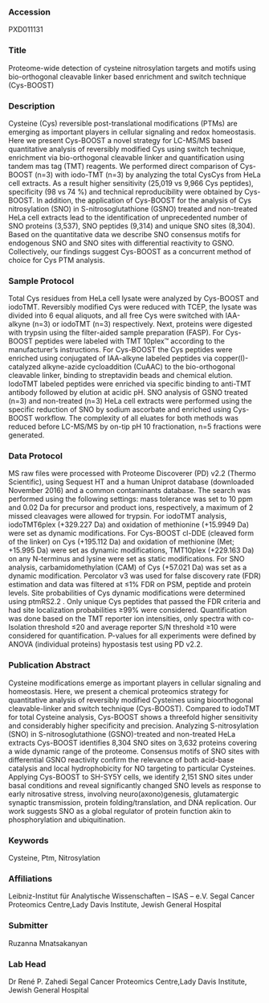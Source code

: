 ### Accession
PXD011131

### Title
Proteome-wide detection of cysteine nitrosylation targets and motifs using bio-orthogonal cleavable linker based enrichment and switch technique (Cys-BOOST)

### Description
Cysteine (Cys) reversible post-translational modifications (PTMs) are emerging as important players in cellular signaling and redox homeostasis. Here we present Cys-BOOST a novel strategy for LC-MS/MS based quantitative analysis of reversibly modified Cys using switch technique, enrichment via bio-orthogonal cleavable linker and quantification using tandem mas tag (TMT) reagents. We performed direct comparison of Cys-BOOST (n=3) with iodo-TMT (n=3) by analyzing the total CysCys from HeLa cell extracts. As a result higher sensitivity (25,019 vs 9,966 Cys peptides), specificity (98 vs 74 %) and technical reproducibility were obtained by Cys-BOOST. In addition, the application of Cys-BOOST for the analysis of Cys nitrosylation (SNO) in S-nitrosoglutathione (GSNO) treated and non-treated HeLa cell extracts lead to the identification of unprecedented number of SNO proteins (3,537), SNO peptides (9,314) and unique SNO sites (8,304). Based on the quantitative data we describe SNO consensus motifs for endogenous SNO and SNO sites with differential reactivity to GSNO. Collectively, our findings suggest Cys-BOOST as a concurrent method of choice for Cys PTM analysis.

### Sample Protocol
Total Cys residues from HeLa cell lysate were analyzed by Cys-BOOST and iodoTMT. Reversibly modified Cys were reduced with TCEP, the lysate was divided into 6 equal aliquots, and all free Cys were switched with IAA-alkyne (n=3) or iodoTMT (n=3) respectively. Next, proteins were digested with trypsin using the filter-aided sample preparation (FASP). For Cys-BOOST peptides were labeled with TMT 10plex™ according to the manufacturer’s instructions. For Cys-BOOST the Cys peptides were enriched using conjugated of IAA-alkyne labeled peptides via copper(I)-catalyzed alkyne-azide cycloaddition (CuAAC) to the bio-orthogonal cleavable linker, binding to streptavidin beads and chemical elution. IodoTMT labeled peptides were enriched via specific binding to anti-TMT antibody followed by elution at acidic pH. SNO analysis of GSNO treated (n=3) and non-treated (n=3) HeLa cell extracts were performed using the specific reduction of SNO by sodium ascorbate and enriched using Cys-BOOST workflow. The complexity of all eluates for both methods was reduced before LC-MS/MS by on-tip pH 10 fractionation, n=5 fractions were generated.

### Data Protocol
MS raw files were processed with Proteome Discoverer (PD) v2.2 (Thermo Scientific), using Sequest HT and a human Uniprot database (downloaded November 2016) and a common contaminants database. The search was performed using the following settings: mass tolerance was set to 10 ppm and 0.02 Da for precursor and product ions, respectively, a maximum of 2 missed cleavages were allowed for trypsin. For iodoTMT analysis, iodoTMT6plex (+329.227 Da) and oxidation of methionine (+15.9949 Da) were set as dynamic modifications. For Cys-BOOST cl-DDE (cleaved form of the linker) on Cys (+195.112 Da) and oxidation of methionine (Met; +15.995 Da) were set as dynamic modifications, TMT10plex (+229.163 Da) on any N-terminus and lysine were set as static modifications. For SNO analysis, carbamidomethylation (CAM) of Cys (+57.021 Da) was set as a dynamic modification. Percolator v3 was used for false discovery rate (FDR) estimation and data was filtered at ≤1% FDR on PSM, peptide and protein levels. Site probabilities of Cys dynamic modifications were determined using ptmRS2.2 . Only unique Cys peptides that passed the FDR criteria and had site localization probabilities ≥99% were considered. Quantification was done based on the TMT reporter ion intensities, only spectra with co-Isolation threshold ≤20 and average reporter S/N threshold ≥10 were considered for quantification. P-values for all experiments were defined by ANOVA (individual proteins) hypostasis test using PD v2.2.

### Publication Abstract
Cysteine modifications emerge as important players in cellular signaling and homeostasis. Here, we present a chemical proteomics strategy for quantitative analysis of reversibly modified Cysteines using bioorthogonal cleavable-linker and switch technique (Cys-BOOST). Compared to iodoTMT for total Cysteine analysis, Cys-BOOST shows a threefold higher sensitivity and considerably higher specificity and precision. Analyzing S-nitrosylation (SNO) in S-nitrosoglutathione (GSNO)-treated and non-treated HeLa extracts Cys-BOOST identifies 8,304 SNO sites on 3,632 proteins covering a wide dynamic range of the proteome. Consensus motifs of SNO sites with differential GSNO reactivity confirm the relevance of both acid-base catalysis and local hydrophobicity for NO targeting to particular Cysteines. Applying Cys-BOOST to SH-SY5Y cells, we identify 2,151 SNO sites under basal conditions and reveal significantly changed SNO levels as response to early nitrosative stress, involving neuro(axono)genesis, glutamatergic synaptic transmission, protein folding/translation, and DNA replication. Our work suggests SNO as a global regulator of protein function akin to phosphorylation and ubiquitination.

### Keywords
Cysteine, Ptm, Nitrosylation

### Affiliations
Leibniz-Institut für Analytische Wissenschaften – ISAS – e.V.
Segal Cancer Proteomics Centre,Lady Davis Institute, Jewish General Hospital

### Submitter
Ruzanna Mnatsakanyan

### Lab Head
Dr René P. Zahedi
Segal Cancer Proteomics Centre,Lady Davis Institute, Jewish General Hospital


